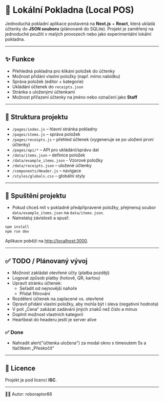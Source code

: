 # 🧾 Lokální Pokladna (Local POS)

Jednoduchá pokladní aplikace postavená na **Next.js** + **React**, která ukládá účtenky do **JSON souboru** (plánovaně do SQLite). Projekt je zaměřený na jednoduché použití v malých provozech nebo jako experimentální lokální pokladna.

---

## ✨ Funkce

- Přehledná pokladna pro klikání položek do účtenky
- Možnost přidání vlastní položky (např. mimo nabídku)
- Správa položek (editor + kategorie)
- Ukládání účtenek do `receipts.json`
- Stránka s uloženými účtenkami
- Možnost přiřazení účtenky na jméno nebo označení jako **Staff**

---

## 📂 Struktura projektu

- `/pages/index.js` – hlavní stránka pokladny
- `/pages/items.js` – správa položek
- `/pages/receipts.js` – přehled účtenek (vygeneruje se po uložení první účtenky)
- `/pages/api/*` – API pro ukládání/správu dat
- `/data/items.json` – definice položek
- `/data/example_items.json` - Vzorové položky
- `/data/receipts.json` – uložené účtenky
- `/components/Header.js` – navigace
- `/styles/globals.css` – globální styly

---

## 🚀 Spuštění projektu

- Pokud chceš mít v pokladně předpřipravené položky, přejmenuj soubor `data/example_items.json` na `data/items.json`.
- Nainstaluj závislosti a spusť:
```bash
npm install
npm run dev
```

Aplikace poběží na [http://localhost:3000](http://localhost:3000).

---

## ✅ TODO / Plánovaný vývoj

- Možnost zakládat otevřené účty (platba později)
- Logovat způsob platby (hotově, QR, kartou)
- Upravit stránku účtenek:
  - Seřadit od nejnovější nahoře
  - Přidat filtrování
- Rozdělení účtenek na zaplacené vs. otevřené
- Opravit přidání vlastní položky, aby mohla být i sleva (negativní hodnota)
- V poli „Cena“ zakázat zadávání jiných znaků než číslo a mínus
- Doplnit možnost vlastních kategorií
- Heartbeat do headeru jestli je server alive

### ✅ Done

- Nahradit alert("účtenka uložena") za modal okno s timeoutem 5s a tlačítkem „Přeskočit“

---

## 📜 Licence

Projekt je pod licencí **ISC**.

---

👨‍💻 Autor: roboraptor66

